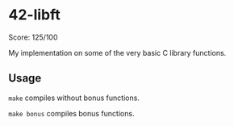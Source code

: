 # 42-libft

Score: 125/100

My implementation on some of the very basic C library functions.

## Usage

`make` compiles without bonus functions.

`make bonus` compiles bonus functions.
